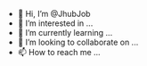 - 👋 Hi, I’m @JhubJob
- 👀 I’m interested in ...
- 🌱 I’m currently learning ...
- 💞️ I’m looking to collaborate on ...
- 📫 How to reach me ...

<!---
JhubJob/JhubJob is a ✨ special ✨ repository because its `README.md` (this file) appears on your GitHub profile.
You can click the Preview link to take a look at your changes.
--->
